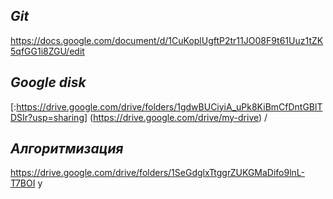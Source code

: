 ## ***Git***
https://docs.google.com/document/d/1CuKoplUgftP2tr11JO08F9t61Uuz1tZK5qfGG1i8ZGU/edit
## ***Google disk***
[:https://drive.google.com/drive/folders/1gdwBUCiyiA_uPk8KiBmCfDntGBlTDSIr?usp=sharing]
(https://drive.google.com/drive/my-drive)
/
## ***Алгоритмизация***
https://drive.google.com/drive/folders/1SeGdglxTtggrZUKGMaDifo9lnL-T7BOI
y

